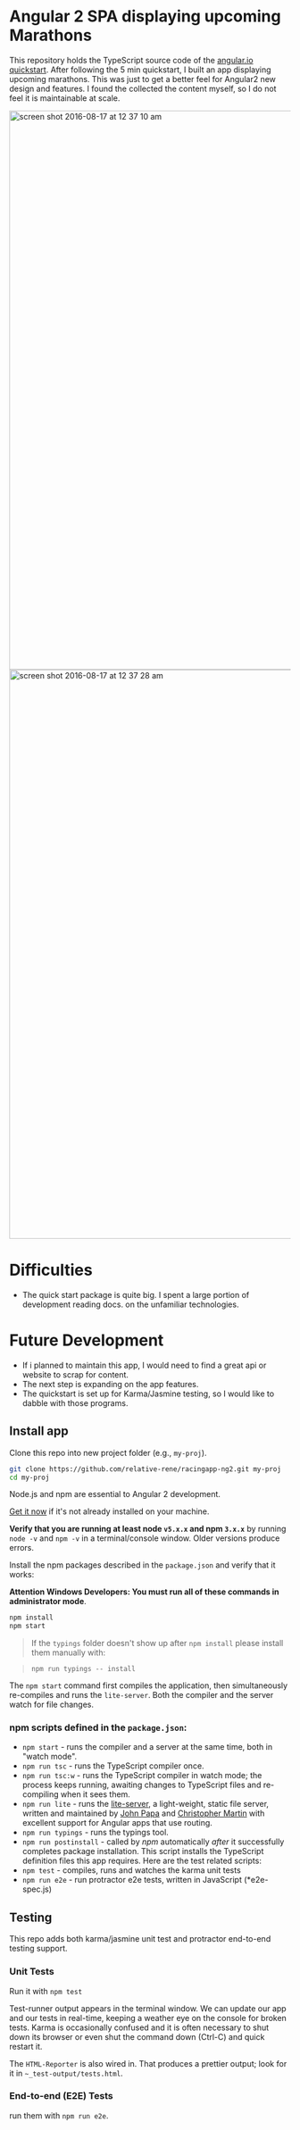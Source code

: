 # Angular 2 SPA displaying upcoming Marathons

This repository holds the TypeScript source code of the [angular.io quickstart](https://angular.io/docs/ts/latest/quickstart.html).  After following
the 5 min quickstart, I built an app displaying upcoming marathons.  This was just
to get a better feel for Angular2 new design and features. I found the collected
the content myself, so I do not feel it is maintainable at scale.


<img width="1002" alt="screen shot 2016-08-17 at 12 37 10 am" src="https://cloud.githubusercontent.com/assets/12709735/17728915/713adb20-6416-11e6-9c43-4cfe60464159.png">

<img width="1020" alt="screen shot 2016-08-17 at 12 37 28 am" src="https://cloud.githubusercontent.com/assets/12709735/17728905/6055b4b0-6416-11e6-8c61-f3dc60b9140e.png">

# Difficulties
- The quick start package is quite big. I spent a large portion of development reading docs.
on the unfamiliar technologies.

# Future Development
- If i planned to maintain this app, I would need to find a great api or website to scrap for content.  
- The next step is expanding on the app features.
- The quickstart is set up for Karma/Jasmine testing, so I would like to dabble with those programs.


## Install app

Clone this repo into new project folder (e.g., `my-proj`).
```bash
git clone https://github.com/relative-rene/racingapp-ng2.git my-proj
cd my-proj

```
Node.js and npm are essential to Angular 2 development.

<a href="https://docs.npmjs.com/getting-started/installing-node" target="_blank" title="Installing Node.js and updating npm">
Get it now</a> if it's not already installed on your machine.

**Verify that you are running at least node `v5.x.x` and npm `3.x.x`**
by running `node -v` and `npm -v` in a terminal/console window.
Older versions produce errors.


Install the npm packages described in the `package.json` and verify that it works:

**Attention Windows Developers:  You must run all of these commands in administrator mode**.

```bash
npm install
npm start
```

> If the `typings` folder doesn't show up after `npm install` please install them manually with:

> `npm run typings -- install`

The `npm start` command first compiles the application,
then simultaneously re-compiles and runs the `lite-server`.
Both the compiler and the server watch for file changes.

### npm scripts defined in the `package.json`:

* `npm start` - runs the compiler and a server at the same time, both in "watch mode".
* `npm run tsc` - runs the TypeScript compiler once.
* `npm run tsc:w` - runs the TypeScript compiler in watch mode; the process keeps running, awaiting changes to TypeScript files and re-compiling when it sees them.
* `npm run lite` - runs the [lite-server](https://www.npmjs.com/package/lite-server), a light-weight, static file server, written and maintained by
[John Papa](https://github.com/johnpapa) and
[Christopher Martin](https://github.com/cgmartin)
with excellent support for Angular apps that use routing.
* `npm run typings` - runs the typings tool.
* `npm run postinstall` - called by *npm* automatically *after* it successfully completes package installation. This script installs the TypeScript definition files this app requires.
Here are the test related scripts:
* `npm test` - compiles, runs and watches the karma unit tests
* `npm run e2e` - run protractor e2e tests, written in JavaScript (*e2e-spec.js)

## Testing

This repo adds both karma/jasmine unit test and protractor end-to-end testing support.

### Unit Tests
Run it with `npm test`

Test-runner output appears in the terminal window.
We can update our app and our tests in real-time, keeping a weather eye on the console for broken tests.
Karma is occasionally confused and it is often necessary to shut down its browser or even shut the command down (Ctrl-C) and quick restart it.

The `HTML-Reporter` is also wired in. That produces a prettier output; look for it in `~_test-output/tests.html`.

### End-to-end (E2E) Tests
run them with `npm run e2e`.
